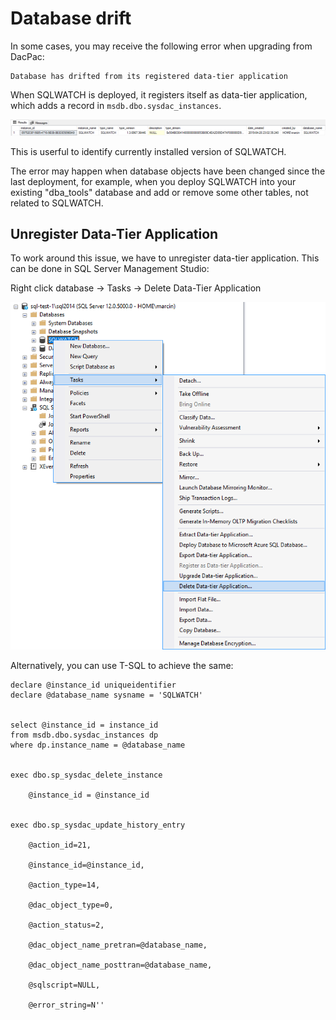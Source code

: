 # Database drift

In some cases, you may receive the following error when upgrading from DacPac:

```text
Database has drifted from its registered data-tier application
```

When SQLWATCH is deployed, it registers itself as data-tier application, which adds a record in `msdb.dbo.sysdac_instances`. 

![](../.gitbook/assets/image%20%2823%29.png)

This is userful to identify currently installed version of SQLWATCH.

The error may happen when database objects have been changed since the last deployment, for example, when you deploy SQLWATCH into your existing "dba\_tools" database and add or remove some other tables, not related to SQLWATCH.

## Unregister Data-Tier Application

To work around this issue, we have to unregister data-tier application. This can be done in SQL Server Management Studio:

Right click database -&gt; Tasks -&gt; Delete Data-Tier Application

![](../.gitbook/assets/image%20%2835%29.png)

Alternatively, you can use T-SQL to achieve the same:

```text
declare @instance_id uniqueidentifier
declare @database_name sysname = 'SQLWATCH'


select @instance_id = instance_id
from msdb.dbo.sysdac_instances dp 
where dp.instance_name = @database_name


exec dbo.sp_sysdac_delete_instance 
	
    @instance_id = @instance_id

    
exec dbo.sp_sysdac_update_history_entry 
	
    @action_id=21,
	
    @instance_id=@instance_id,
	
    @action_type=14,
	
    @dac_object_type=0,
	
    @action_status=2,
	
    @dac_object_name_pretran=@database_name,
	
    @dac_object_name_posttran=@database_name,
	
    @sqlscript=NULL,
	
    @error_string=N''
```

